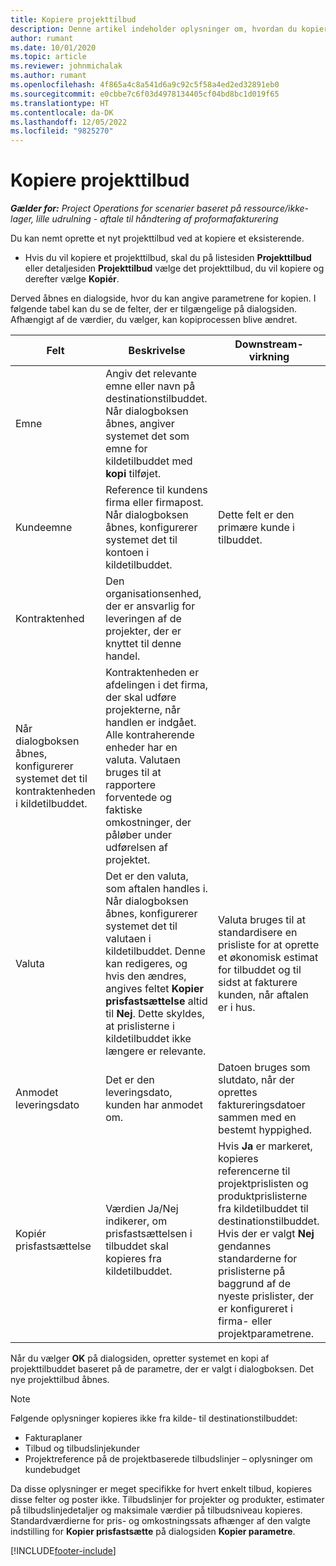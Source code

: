 ```yaml
---
title: Kopiere projekttilbud
description: Denne artikel indeholder oplysninger om, hvordan du kopierer projekttilbud i Project Operations.
author: rumant
ms.date: 10/01/2020
ms.topic: article
ms.reviewer: johnmichalak
ms.author: rumant
ms.openlocfilehash: 4f865a4c8a541d6a9c92c5f58a4ed2ed32891eb0
ms.sourcegitcommit: e0cbbe7c6f03d4978134405cf04bd8bc1d019f65
ms.translationtype: HT
ms.contentlocale: da-DK
ms.lasthandoff: 12/05/2022
ms.locfileid: "9825270"
---
```

# <a name="copy-project-quotes"></a>Kopiere projekttilbud

_**Gælder for:** Project Operations for scenarier baseret på ressource/ikke-lager, lille udrulning - aftale til håndtering af proformafakturering_

Du kan nemt oprette et nyt projekttilbud ved at kopiere et eksisterende. 

- Hvis du vil kopiere et projekttilbud, skal du på listesiden **Projekttilbud** eller detaljesiden **Projekttilbud** vælge det projekttilbud, du vil kopiere og derefter vælge **Kopiér**.

Derved åbnes en dialogside, hvor du kan angive parametrene for kopien. I følgende tabel kan du se de felter, der er tilgængelige på dialogsiden. Afhængigt af de værdier, du vælger, kan kopiprocessen blive ændret.

| **Felt** | **Beskrivelse** | **Downstream-virkning** |
| --- | --- | --- |
| Emne | Angiv det relevante emne eller navn på destinationstilbuddet. Når dialogboksen åbnes, angiver systemet det som emne for kildetilbuddet med **kopi** tilføjet. | |
| Kundeemne | Reference til kundens firma eller firmapost. Når dialogboksen åbnes, konfigurerer systemet det til kontoen i kildetilbuddet. | Dette felt er den primære kunde i tilbuddet. |
| Kontraktenhed | Den organisationsenhed, der er ansvarlig for leveringen af de projekter, der er knyttet til denne handel.
Når dialogboksen åbnes, konfigurerer systemet det til kontraktenheden i kildetilbuddet. | Kontraktenheden er afdelingen i det firma, der skal udføre projekterne, når handlen er indgået. Alle kontraherende enheder har en valuta. Valutaen bruges til at rapportere forventede og faktiske omkostninger, der påløber under udførelsen af projektet. |
| Valuta | Det er den valuta, som aftalen handles i. Når dialogboksen åbnes, konfigurerer systemet det til valutaen i kildetilbuddet. Denne kan redigeres, og hvis den ændres, angives feltet **Kopier prisfastsættelse** altid til **Nej**. Dette skyldes, at prislisterne i kildetilbuddet ikke længere er relevante. | Valuta bruges til at standardisere en prisliste for at oprette et økonomisk estimat for tilbuddet og til sidst at fakturere kunden, når aftalen er i hus. |
| Anmodet leveringsdato | Det er den leveringsdato, kunden har anmodet om. | Datoen bruges som slutdato, når der oprettes faktureringsdatoer sammen med en bestemt hyppighed. |
| Kopiér prisfastsættelse | Værdien Ja/Nej indikerer, om prisfastsættelsen i tilbuddet skal kopieres fra kildetilbuddet. | Hvis **Ja** er markeret, kopieres referencerne til projektprislisten og produktprislisterne fra kildetilbuddet til destinationstilbuddet. Hvis der er valgt **Nej** gendannes standarderne for prislisterne på baggrund af de nyeste prislister, der er konfigureret i firma- eller projektparametrene. |

Når du vælger **OK** på dialogsiden, opretter systemet en kopi af projekttilbuddet baseret på de parametre, der er valgt i dialogboksen. Det nye projekttilbud åbnes. 

> [!NOTE]
> Følgende oplysninger kopieres ikke fra kilde- til destinationstilbuddet:
>
> - Fakturaplaner
> - Tilbud og tilbudslinjekunder
> - Projektreference på de projektbaserede tilbudslinjer – oplysninger om kundebudget
>
>Da disse oplysninger er meget specifikke for hvert enkelt tilbud, kopieres disse felter og poster ikke. Tilbudslinjer for projekter og produkter, estimater på tilbudslinjedetaljer og maksimale værdier på tilbudsniveau kopieres. Standardværdierne for pris- og omkostningssats afhænger af den valgte indstilling for **Kopier prisfastsætte** på dialogsiden **Kopier parametre**.


[!INCLUDE[footer-include](../includes/footer-banner.md)]
